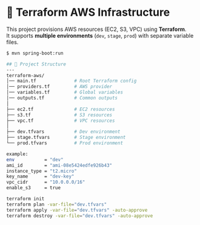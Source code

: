 # 🚀 Terraform AWS Infrastructure

This project provisions AWS resources (EC2, S3, VPC) using **Terraform**.  
It supports **multiple environments** (`dev`, `stage`, `prod`) with separate variable files.

```bash
$ mvn spring-boot:run

## 📂 Project Structure
---
terraform-aws/
│── main.tf              # Root Terraform config
│── providers.tf         # AWS provider
│── variables.tf         # Global variables
│── outputs.tf           # Common outputs
│
├── ec2.tf               # EC2 resources
├── s3.tf                # S3 resources
├── vpc.tf               # VPC resources
│
├── dev.tfvars           # Dev environment
├── stage.tfvars         # Stage environment
└── prod.tfvars          # Prod environment

example:
env           = "dev"
ami_id        = "ami-08e5424edfe926b43"
instance_type = "t2.micro"
key_name      = "dev-key"
vpc_cidr      = "10.0.0.0/16"
enable_s3     = true

terraform init
terraform plan -var-file="dev.tfvars"
terraform apply -var-file="dev.tfvars" -auto-approve
terraform destroy -var-file="dev.tfvars" -auto-approve




```
